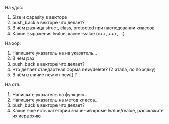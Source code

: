 На удос:
1. Size и capasity в векторе
2. push_back в векторе что делает?
3. В чём разница struct, class, protected при наследовании классов
4. Какие выражения lvalue, какие rvalue (x++, ++x, ...)

На хор:
1. Напишите указатель на на указатель... 
2. В чём раз
3. push_back в векторе что делает? 
4. Что делает стандартная форма new/delete? (2 этапа, по порядку)
5. В чём отличие new от new[] ?

На отл:
1. Напишите указатель на функцию...
2. Напишите указатель на метод класса...
3. push_back в векторе что делает? 
4. Какие ещё есть категории значений кроме lvalue/rvalue, расскажите их иерархию
